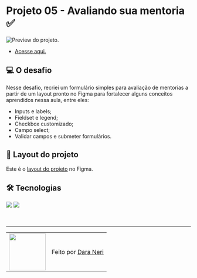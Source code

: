 # Projeto 05 - Avaliando sua mentoria ✅

<img src="./.github/preview-projeto-05.png" alt="Preview do projeto." />

- <a href="">Acesse aqui.</a>

## 💻 O desafio

Nesse desafio, recriei um formulário simples para avaliação de mentorias a partir de um layout pronto no Figma para fortalecer alguns conceitos aprendidos nessa aula, entre eles:

- Inputs e labels;
- Fieldset e legend;
- Checkbox customizado;
- Campo select;
- Validar campos e submeter formulários.

## 🎨 Layout do projeto

Este é o <a href="https://www.figma.com/file/Nws1KWB7DyXBw8L6wXb9mp/Stage-03---Formul%C3%A1rio-intermedi%C3%A1rio/duplicate">layout do projeto</a> no Figma.

## 🛠 Tecnologias

<div>
    <img src="https://img.shields.io/badge/HTML5-E34F26?style=for-the-badge&logo=html5&logoColor=white" />
    <img src="https://img.shields.io/badge/CSS3-1572B6?style=for-the-badge&logo=css3&logoColor=white" />
</div>
<br>

<br>

---

<table>
  <tr>
    <td>
      <img src="https://github.com/daragneri.png" width="100px" />
    </td>
    <td>
      Feito por <a href="https://github.com/daragneri">Dara Neri</a>
    </td>
  </tr>
</table>
